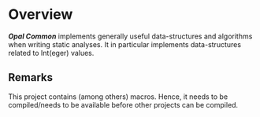 # Overview
***Opal Common*** implements generally useful data-structures and algorithms when writing static
analyses. It in particular implements data-structures related to Int(eger) values.

## Remarks
This project contains (among others) macros.
Hence, it needs to be compiled/needs to be available before other projects can be compiled.
